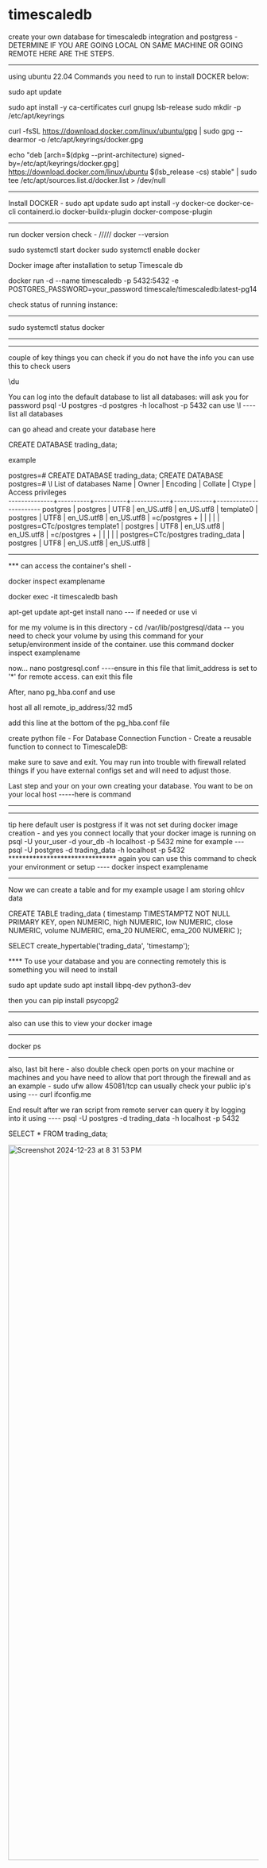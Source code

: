 # timescaledb
create your own database for timescaledb integration and postgress - DETERMINE IF YOU ARE GOING LOCAL ON SAME MACHINE OR GOING REMOTE HERE ARE THE STEPS.
________________________________________________________________________________________________________
using ubuntu 22.04
Commands you need to run to install DOCKER below:

sudo apt update

sudo apt install -y ca-certificates curl gnupg lsb-release
sudo mkdir -p /etc/apt/keyrings

curl -fsSL https://download.docker.com/linux/ubuntu/gpg | sudo gpg --dearmor -o /etc/apt/keyrings/docker.gpg

echo "deb [arch=$(dpkg --print-architecture) signed-by=/etc/apt/keyrings/docker.gpg] https://download.docker.com/linux/ubuntu $(lsb_release -cs) stable" | sudo tee /etc/apt/sources.list.d/docker.list > /dev/null
_______________________________________________________________________________________________________
Install DOCKER - 
sudo apt update
sudo apt install -y docker-ce docker-ce-cli containerd.io docker-buildx-plugin docker-compose-plugin
_______________________________________________________________________________________________________

run docker version check - /////    docker --version

sudo systemctl start docker
sudo systemctl enable docker

Docker image after installation to setup Timescale db

docker run -d --name timescaledb -p 5432:5432 -e POSTGRES_PASSWORD=your_password timescale/timescaledb:latest-pg14

check status of running instance:
***
sudo systemctl status docker
***
____________________________________________________________________________________________________________
couple of key things you can check if you do not have the info 
you can use this to check users

\du

You can log into the default database to list all databases: will ask you for password
psql -U postgres -d postgres -h localhost -p 5432
can use \l     ----list all databases

can go ahead and create your database here 

CREATE DATABASE trading_data;

example 

postgres=# CREATE DATABASE trading_data;
CREATE DATABASE
postgres=# \l
                                  List of databases
     Name     |  Owner   | Encoding |  Collate   |   Ctype    |   Access privileges   
--------------+----------+----------+------------+------------+-----------------------
 postgres     | postgres | UTF8     | en_US.utf8 | en_US.utf8 | 
 template0    | postgres | UTF8     | en_US.utf8 | en_US.utf8 | =c/postgres          +
              |          |          |            |            | postgres=CTc/postgres
 template1    | postgres | UTF8     | en_US.utf8 | en_US.utf8 | =c/postgres          +
              |          |          |            |            | postgres=CTc/postgres
 trading_data | postgres | UTF8     | en_US.utf8 | en_US.utf8 | 


_______________________________________________________________________________________________________________

*** can access the container's shell - 

docker inspect examplename


docker exec -it timescaledb bash


apt-get update
apt-get install nano  --- if needed or use vi

for me my volume is in this directory - cd /var/lib/postgresql/data -- you need to check your volume by using this command for your setup/environment inside of the container. use this command     docker inspect examplename

now... nano postgresql.conf ----ensure in this file that limit_address is set to '*' for remote access. can exit this file

After, nano pg_hba.conf and use 

host    all             all             remote_ip_address/32          md5

add this line at the bottom of the pg_hba.conf file



create python file - For Database Connection Function - Create a reusable function to connect to TimescaleDB:

make sure to save and exit.
You may run into trouble with firewall related things if you have external configs set and will need to adjust those.

Last step and your on your own creating your database. You want to be on your local host -----here is command

***************
*****************************
tip here default user is postgress if it was not set during docker image creation - and yes you connect locally that your docker image is running on
psql -U your_user -d your_db -h localhost -p 5432
mine for example  ---    psql -U postgres -d trading_data -h localhost -p 5432
*******************************  again you can use this command to check your environment or setup ----    docker inspect examplename
*************  
Now we can create a table and for my example usage I am storing ohlcv data

CREATE TABLE trading_data (
    timestamp TIMESTAMPTZ NOT NULL PRIMARY KEY,
    open NUMERIC,
    high NUMERIC,
    low NUMERIC,
    close NUMERIC,
    volume NUMERIC,
    ema_20 NUMERIC,
    ema_200 NUMERIC
);

SELECT create_hypertable('trading_data', 'timestamp');


**** To use your database and you are connecting remotely this is something you will need to install 

sudo apt update
sudo apt install libpq-dev python3-dev

then you can pip install psycopg2

_____________________________________________
also can use this to view your docker image
*****
docker ps
*****

also, last bit here - also double check open ports on your machine or machines and you have need to allow that port through the firewall
and as an example - sudo ufw allow 45081/tcp
can usually check your public ip's using ---  curl ifconfig.me


End result after we ran script from remote server
can query it by logging into it using ----  psql -U postgres -d trading_data -h localhost -p 5432

SELECT * FROM trading_data;


<img width="1440" alt="Screenshot 2024-12-23 at 8 31 53 PM" src="https://github.com/user-attachments/assets/735bd8d9-0df6-4c5e-9492-02ac35c9b3d5" />


















